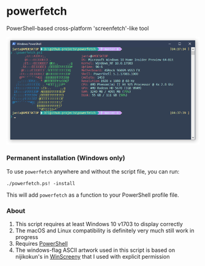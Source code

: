# powerfetch
PowerShell-based cross-platform 'screenfetch'-like tool

![Alt text](screenshot.png?raw=true "sample Windows screenshot")

### Permanent installation (Windows only)

To use `powerfetch` anywhere and without the script file, you can run:

```
./powerfetch.ps! -install
```

This will add `powerfetch` as a function to your PowerShell profile file.

### About

1. This script requires at least Windows 10 v1703 to display correctly
2. The macOS and Linux compatibility is definitely very much still work in progress
3. Requires [PowerShell](https://github.com/PowerShell/PowerShell "PowerShell GitHub page")
4. The windows-flag ASCII artwork used in this script is based on nijikokun's in [WinScreeny](https://github.com/nijikokun/WinScreeny "WinScreeny GitHub page") that I used with explicit permission
